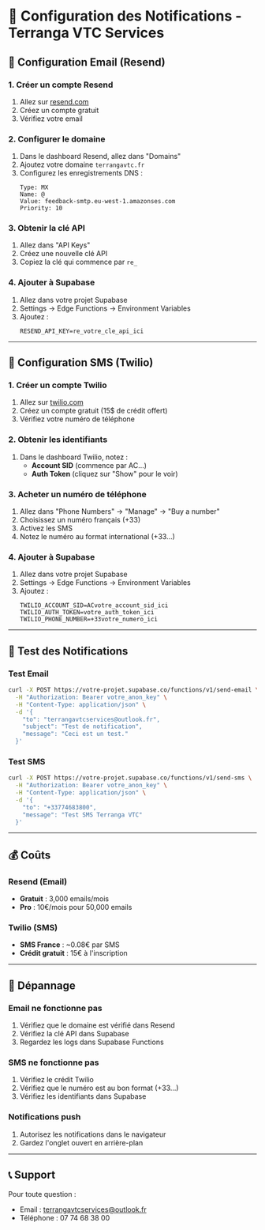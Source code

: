 # 🔔 Configuration des Notifications - Terranga VTC Services

## 📧 Configuration Email (Resend)

### 1. Créer un compte Resend
1. Allez sur [resend.com](https://resend.com)
2. Créez un compte gratuit
3. Vérifiez votre email

### 2. Configurer le domaine
1. Dans le dashboard Resend, allez dans "Domains"
2. Ajoutez votre domaine `terrangavtc.fr`
3. Configurez les enregistrements DNS :
   ```
   Type: MX
   Name: @
   Value: feedback-smtp.eu-west-1.amazonses.com
   Priority: 10
   ```

### 3. Obtenir la clé API
1. Allez dans "API Keys"
2. Créez une nouvelle clé API
3. Copiez la clé qui commence par `re_`

### 4. Ajouter à Supabase
1. Allez dans votre projet Supabase
2. Settings → Edge Functions → Environment Variables
3. Ajoutez :
   ```
   RESEND_API_KEY=re_votre_cle_api_ici
   ```

---

## 📱 Configuration SMS (Twilio)

### 1. Créer un compte Twilio
1. Allez sur [twilio.com](https://twilio.com)
2. Créez un compte gratuit (15$ de crédit offert)
3. Vérifiez votre numéro de téléphone

### 2. Obtenir les identifiants
1. Dans le dashboard Twilio, notez :
   - **Account SID** (commence par AC...)
   - **Auth Token** (cliquez sur "Show" pour le voir)

### 3. Acheter un numéro de téléphone
1. Allez dans "Phone Numbers" → "Manage" → "Buy a number"
2. Choisissez un numéro français (+33)
3. Activez les SMS
4. Notez le numéro au format international (+33...)

### 4. Ajouter à Supabase
1. Allez dans votre projet Supabase
2. Settings → Edge Functions → Environment Variables
3. Ajoutez :
   ```
   TWILIO_ACCOUNT_SID=ACvotre_account_sid_ici
   TWILIO_AUTH_TOKEN=votre_auth_token_ici
   TWILIO_PHONE_NUMBER=+33votre_numero_ici
   ```

---

## 🚀 Test des Notifications

### Test Email
```bash
curl -X POST https://votre-projet.supabase.co/functions/v1/send-email \
  -H "Authorization: Bearer votre_anon_key" \
  -H "Content-Type: application/json" \
  -d '{
    "to": "terrangavtcservices@outlook.fr",
    "subject": "Test de notification",
    "message": "Ceci est un test."
  }'
```

### Test SMS
```bash
curl -X POST https://votre-projet.supabase.co/functions/v1/send-sms \
  -H "Authorization: Bearer votre_anon_key" \
  -H "Content-Type: application/json" \
  -d '{
    "to": "+33774683800",
    "message": "Test SMS Terranga VTC"
  }'
```

---

## 💰 Coûts

### Resend (Email)
- **Gratuit** : 3,000 emails/mois
- **Pro** : 10€/mois pour 50,000 emails

### Twilio (SMS)
- **SMS France** : ~0.08€ par SMS
- **Crédit gratuit** : 15€ à l'inscription

---

## 🔧 Dépannage

### Email ne fonctionne pas
1. Vérifiez que le domaine est vérifié dans Resend
2. Vérifiez la clé API dans Supabase
3. Regardez les logs dans Supabase Functions

### SMS ne fonctionne pas
1. Vérifiez le crédit Twilio
2. Vérifiez que le numéro est au bon format (+33...)
3. Vérifiez les identifiants dans Supabase

### Notifications push
1. Autorisez les notifications dans le navigateur
2. Gardez l'onglet ouvert en arrière-plan

---

## 📞 Support

Pour toute question :
- Email : terrangavtcservices@outlook.fr
- Téléphone : 07 74 68 38 00